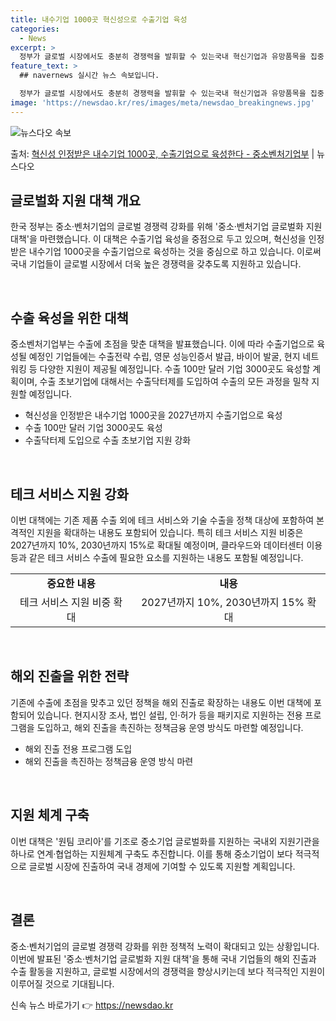 ```yaml
---
title: 내수기업 1000곳 혁신성으로 수출기업 육성
categories:
  - News
excerpt: >
  정부가 글로벌 시장에서도 충분히 경쟁력을 발휘할 수 있는국내 혁신기업과 유망품목을 집중 발굴육성하는 한편,새…
feature_text: >
  ## navernews 실시간 뉴스 속보입니다.

  정부가 글로벌 시장에서도 충분히 경쟁력을 발휘할 수 있는국내 혁신기업과 유망품목을 집중 발굴육성하는 한편,새…
image: 'https://newsdao.kr/res/images/meta/newsdao_breakingnews.jpg'
---
```


![뉴스다오 속보](https://newsdao.kr/res/images/meta/newsdao_breakingnews.jpg)

<p>출처: <a href="https://newsdao.kr/3754" rel="dofollow">혁신성 인정받은 내수기업 1000곳, 수출기업으로 육성한다 - 중소벤처기업부</a> | 뉴스다오</p>

<h2 data-ke-size="size26">글로벌화 지원 대책 개요</h2>
한국 정부는 중소·벤처기업의 글로벌 경쟁력 강화를 위해 '중소·벤처기업 글로벌화 지원 대책'을 마련했습니다. 이 대책은 수출기업 육성을 중점으로 두고 있으며, 혁신성을 인정받은 내수기업 1000곳을 수출기업으로 육성하는 것을 중심으로 하고 있습니다. 이로써 국내 기업들이 글로벌 시장에서 더욱 높은 경쟁력을 갖추도록 지원하고 있습니다.

<p data-ke-size="size16">&nbsp;</p>

<h2 data-ke-size="size26">수출 육성을 위한 대책</h2>
중소벤처기업부는 수출에 초점을 맞춘 대책을 발표했습니다. 이에 따라 수출기업으로 육성될 예정인 기업들에는 수출전략 수립, 영문 성능인증서 발급, 바이어 발굴, 현지 네트워킹 등 다양한 지원이 제공될 예정입니다. 수출 100만 달러 기업 3000곳도 육성할 계획이며, 수출 초보기업에 대해서는 수출닥터제를 도입하여 수출의 모든 과정을 밀착 지원할 예정입니다.

<ul>
    <li>혁신성을 인정받은 내수기업 1000곳을 2027년까지 수출기업으로 육성</li>
    <li>수출 100만 달러 기업 3000곳도 육성</li>
    <li>수출닥터제 도입으로 수출 초보기업 지원 강화</li>
</ul>

<p data-ke-size="size16">&nbsp;</p>

<h2 data-ke-size="size26">테크 서비스 지원 강화</h2>
이번 대책에는 기존 제품 수출 외에 테크 서비스와 기술 수출을 정책 대상에 포함하여 본격적인 지원을 확대하는 내용도 포함되어 있습니다. 특히 테크 서비스 지원 비중은 2027년까지 10%, 2030년까지 15%로 확대될 예정이며, 클라우드와 데이터센터 이용 등과 같은 테크 서비스 수출에 필요한 요소를 지원하는 내용도 포함될 예정입니다.

<table>
	<tr>
		<td style="text-align: center; height: 17px;"><b>중요한 내용</b></td>
		<td style="text-align: center; height: 17px;"><b>내용</b></td>
	</tr>
	<tr>
		<td style="text-align: center; height: 17px;">테크 서비스 지원 비중 확대</td>
		<td style="text-align: center; height: 17px;">2027년까지 10%, 2030년까지 15% 확대</td>
	</tr>
</table>

<p data-ke-size="size16">&nbsp;</p>

<h2 data-ke-size="size26">해외 진출을 위한 전략</h2>
기존에 수출에 초점을 맞추고 있던 정책을 해외 진출로 확장하는 내용도 이번 대책에 포함되어 있습니다. 현지시장 조사, 법인 설립, 인·허가 등을 패키지로 지원하는 전용 프로그램을 도입하고, 해외 진출을 촉진하는 정책금융 운영 방식도 마련할 예정입니다.

<ul>
    <li>해외 진출 전용 프로그램 도입</li>
    <li>해외 진출을 촉진하는 정책금융 운영 방식 마련</li>
</ul>

<p data-ke-size="size16">&nbsp;</p>

<h2 data-ke-size="size26">지원 체계 구축</h2>
이번 대책은 '원팀 코리아'를 기조로 중소기업 글로벌화를 지원하는 국내외 지원기관을 하나로 연계·협업하는 지원체계 구축도 추진합니다. 이를 통해 중소기업이 보다 적극적으로 글로벌 시장에 진출하여 국내 경제에 기여할 수 있도록 지원할 계획입니다.

<p data-ke-size="size16">&nbsp;</p>

<h2 data-ke-size="size26">결론</h2>
중소·벤처기업의 글로벌 경쟁력 강화를 위한 정책적 노력이 확대되고 있는 상황입니다. 이번에 발표된 '중소·벤처기업 글로벌화 지원 대책'을 통해 국내 기업들의 해외 진출과 수출 활동을 지원하고, 글로벌 시장에서의 경쟁력을 향상시키는데 보다 적극적인 지원이 이루어질 것으로 기대됩니다. 

신속 뉴스 바로가기 👉 <a href="https://newsdao.kr" rel="dofollow">https://newsdao.kr</a>


